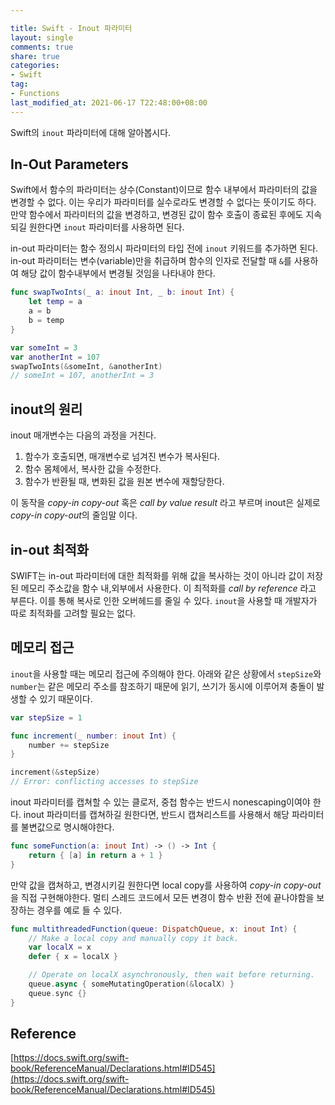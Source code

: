 ```yaml
---

title: Swift - Inout 파라미터
layout: single
comments: true
share: true
categories:
- Swift
tag:
- Functions
last_modified_at: 2021-06-17 T22:48:00+08:00
---
```


Swift의 `inout` 파라미터에 대해 알아봅시다.

## In-Out Parameters

Swift에서 함수의 파라미터는 상수(Constant)이므로 함수 내부에서 파라미터의 값을 변경할 수 없다. 이는 우리가 파라미터를 실수로라도 변경할 수 없다는 뜻이기도 하다. 만약 함수에서 파라미터의 값을 변경하고, 변경된 값이 함수 호출이 종료된 후에도 지속되길 원한다면 `inout` 파라미터를 사용하면 된다.

in-out 파라미터는 함수 정의시 파라미터의 타입 전에 `inout` 키워드를 추가하면 된다. in-out 파라미터는 변수(variable)만을 취급하며 함수의 인자로 전달할 때 `&`를 사용하여 해당 값이 함수내부에서 변경될 것임을 나타내야 한다.

```swift
func swapTwoInts(_ a: inout Int, _ b: inout Int) {
	let temp = a
	a = b
	b = temp
}

var someInt = 3
var anotherInt = 107
swapTwoInts(&someInt, &anotherInt)
// someInt = 107, anotherInt = 3
```

## inout의 원리

inout 매개변수는 다음의 과정을 거친다. 

1. 함수가 호출되면, 매개변수로 넘겨진 변수가 복사된다.
2. 함수 몸체에서, 복사한 값을 수정한다.
3. 함수가 반환될 때, 변화된 값을 원본 변수에 재할당한다.

이 동작을 *copy-in copy-out* 혹은 *call by value result* 라고 부르며 inout은 실제로 *copy-in copy-out*의 줄임말 이다. 

## in-out 최적화
SWIFT는 in-out 파라미터에 대한 최적화를 위해 값을 복사하는 것이 아니라 값이 저장된 메모리 주소값을 함수 내,외부에서 사용한다. 이 최적화를 *call by reference* 라고 부른다. 이를 통해 복사로 인한 오버헤드를 줄일 수 있다. `inout`을 사용할 때 개발자가 따로 최적화를 고려할 필요는 없다. 

## 메모리 접근
`inout`을 사용할 때는 메모리 접근에 주의해야 한다. 아래와 같은 상황에서 `stepSize`와 `number`는 같은 메모리 주소를 참조하기 때문에 읽기, 쓰기가 동시에 이루어져 충돌이 발생할 수 있기 때문이다.

```swift
var stepSize = 1

func increment(_ number: inout Int) {
    number += stepSize
}

increment(&stepSize)
// Error: conflicting accesses to stepSize
```

inout 파라미터를 캡쳐할 수 있는 클로저, 중첩 함수는 반드시 nonescaping이여야 한다. inout 파라미터를 캡쳐하길 원한다면, 반드시 캡쳐리스트를 사용해서 해당 파라미터를 불변값으로 명시해야한다. 

```swift
func someFunction(a: inout Int) -> () -> Int {
    return { [a] in return a + 1 }
}
```

만약 값을 캡쳐하고, 변경시키길 원한다면  local copy를 사용하여 *copy-in copy-out*을 직접 구현해야한다. 멀티 스레드 코드에서 모든 변경이 함수 반환 전에 끝나야함을 보장하는 경우를 예로 들 수 있다.

```swift
func multithreadedFunction(queue: DispatchQueue, x: inout Int) {
    // Make a local copy and manually copy it back.
    var localX = x
    defer { x = localX }

    // Operate on localX asynchronously, then wait before returning.
    queue.async { someMutatingOperation(&localX) }
    queue.sync {}
}
```

## Reference

[https://docs.swift.org/swift-book/ReferenceManual/Declarations.html#ID545](https://docs.swift.org/swift-book/ReferenceManual/Declarations.html#ID545)
